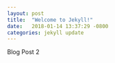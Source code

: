 ```yaml
---
layout: post
title:  "Welcome to Jekyll!"
date:   2018-01-14 13:37:29 -0800
categories: jekyll update
---
```

Blog Post 2